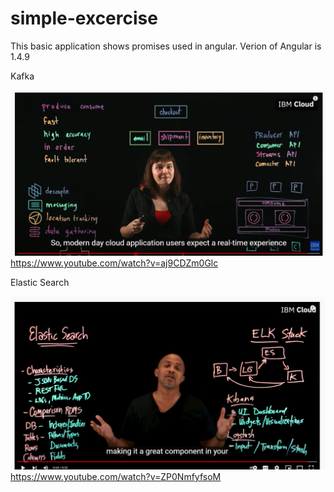 # simple-excercise
This basic application shows promises used in angular. Verion of Angular is 1.4.9 

Kafka

![This is an image](/assets/kafka.png)
https://www.youtube.com/watch?v=aj9CDZm0Glc


Elastic Search

![This is an image](/assets/elasticSearch.png)
https://www.youtube.com/watch?v=ZP0NmfyfsoM

